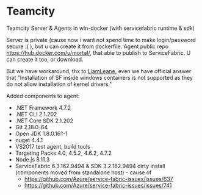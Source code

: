 # Teamcity
Teamcity Server &amp; Agents in win-docker (with servicefabric runtime & sdk)

Server is private (cause now i want not spend time to make login/password secure :( ), but u can create it from dockerfile.
Agent public repo https://hub.docker.com/u/mortal/, that able to publish to ServiceFabric. U can create it too, or download.

But we have workaround, thx to [LiamLeane](https://github.com/LiamLeane), even we have official answer that "Installation of SF inside windows containers is not supported as they do not allow installation of kernel drivers."

Added components to agent:
* .NET Framework 4.7.2
* .NET CLI 2.1.202
* .NET Core SDK 2.1.202
* Git 2.18.0-64
* Open JDK 1.8.0.161-1
* nuget 4.4.1
* VS2017 test agent, build tools
* Targeting Packs 4.0, 4.5.2, 4.6.2, 4.7.2
* Node.js 8.11.3
* ServiceFabric 6.3.162.9494 & SDK 3.2.162.9494 dirty install (components moved from standalone host) - cause of
  * https://github.com/Azure/service-fabric-issues/issues/637</br>
  * https://github.com/Azure/service-fabric-issues/issues/741


